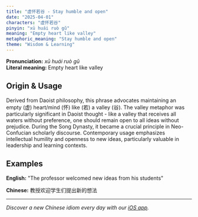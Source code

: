 ```yaml
---
title: "虚怀若谷 - Stay humble and open"
date: "2025-04-01"
characters: "虚怀若谷"
pinyin: "xū huái ruò gǔ"
meaning: "Empty heart like valley"
metaphoric_meaning: "Stay humble and open"
theme: "Wisdom & Learning"
---
```


**Pronunciation:** *xū huái ruò gǔ*  
**Literal meaning:** Empty heart like valley

## Origin & Usage

Derived from Daoist philosophy, this phrase advocates maintaining an empty (虚) heart/mind (怀) like (若) a valley (谷). The valley metaphor was particularly significant in Daoist thought - like a valley that receives all waters without preference, one should remain open to all ideas without prejudice. During the Song Dynasty, it became a crucial principle in Neo-Confucian scholarly discourse. Contemporary usage emphasizes intellectual humility and openness to new ideas, particularly valuable in leadership and learning contexts.

## Examples

**English:** "The professor welcomed new ideas from his students"

**Chinese:** 教授欢迎学生们提出新的想法

---

*Discover a new Chinese idiom every day with our [iOS app](https://apps.apple.com/us/app/daily-chinese-idioms/id6670238264).*
